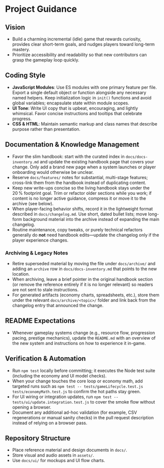 # Project Guidance

## Vision
- Build a charming incremental (idle) game that rewards curiosity, provides clear short-term goals, and nudges players toward long-term mastery.
- Prioritize accessibility and readability so that new contributors can grasp the gameplay loop quickly.

## Coding Style
- **JavaScript Modules**: Use ES modules with one primary feature per file. Export a single default object or function alongside any necessary named helpers. Keep initialization logic in `init()` functions and avoid global variables; encapsulate state within module scopes.
- **UI Tone**: Write UI copy that is upbeat, encouraging, and lightly whimsical. Favor concise instructions and tooltips that celebrate progress.
- **CSS & HTML**: Maintain semantic markup and class names that describe purpose rather than presentation.

## Documentation & Knowledge Management
- Favor the slim handbook: start with the curated index in `docs/docs-inventory.md` and update the existing handbook page that covers your change. Only add a brand new page when a system launches or player onboarding would otherwise be unclear.
- Reserve `docs/features/` notes for substantial, multi-stage features; cross-link them from the handbook instead of duplicating content.
- Keep new write-ups concise so the living handbook stays under the 20 % footprint goal. Trim or refactor older sections while you work; if content is no longer active guidance, compress it or move it to the archive (see below).
- When player-facing behavior shifts, record it in the lightweight format described in `docs/changelog.md`. Use short, dated bullet lists; move long-form background material into the archive instead of expanding the main changelog.
- Routine maintenance, copy tweaks, or purely technical refactors generally do **not** need handbook edits—update the changelog only if the player experience changes.

### Archiving & Legacy Notes
- Retire superseded material by moving the file under `docs/archive/` and adding an `archive` row in `docs/docs-inventory.md` that points to the new location.
- When archiving, leave a brief pointer in the original handbook section (or remove the reference entirely if it is no longer relevant) so readers are not sent to stale instructions.
- For generated artifacts (economy charts, spreadsheets, etc.), store them under the relevant `docs/archive/<topic>/` folder and link back from the changelog entry that announced the change.

## README Expectations
- Whenever gameplay systems change (e.g., resource flow, progression pacing, prestige mechanics), update the `README.md` with an overview of the new system and instructions on how to experience it in-game.

## Verification & Automation
- Run `npm test` locally before committing; it executes the Node test suite (including the economy and UI model checks).
- When your change touches the core loop or economy math, add targeted runs such as `npm test -- tests/gameLifecycle.test.js tests/economyMath.test.js` to confirm the hot paths stay green.
- For UI wiring or integration updates, run `npm test -- tests/ui/update.integration.test.js` to cover the smoke flow without opening a browser.
- Document any additional ad-hoc validation (for example, CSV regenerations or manual sanity checks) in the pull request description instead of relying on a browser pass.

## Repository Structure
- Place reference material and design documents in `docs/`.
- Store visual and audio assets in `assets/`.
- Use `docs/ui/` for mockups and UI flow charts.

